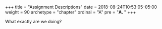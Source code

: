 +++
title = "Assignment Descriptions"
date = 2018-08-24T10:53:05-05:00
weight = 90
archetype = "chapter"
ordinal = "A"
pre = "<b>A. </b>"
+++


What exactly are we doing?